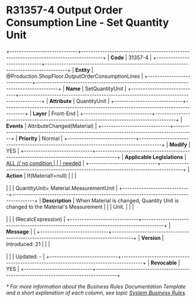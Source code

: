 ﻿---
erp.type: front-end-business-rule
erp.entity: Production.ShopFloor.OutputOrderConsumptionLines
---

# R31357-4 Output Order Consumption Line - Set Quantity Unit
+-----------------------------+---------------------------------------------------------------------------------------+
| **Code**                    | 31357-4                                                                               |
+-----------------------------+---------------------------------------------------------------------------------------+
| **Entity**                  | @Production.ShopFloor.OutputOrderConsumptionLines                                     |
+-----------------------------+---------------------------------------------------------------------------------------+
| **Name**                    | SetQuantityUnit                                                                       |
+-----------------------------+---------------------------------------------------------------------------------------+
| **Attribute**               | QuantityUnit                                                                          |
+-----------------------------+---------------------------------------------------------------------------------------+
| **Layer**                   | Front-End                                                                             |
+-----------------------------+---------------------------------------------------------------------------------------+
| **Events**                  | AttributeChanged(Material)                                                            |
+-----------------------------+---------------------------------------------------------------------------------------+
| **Priority**                | Normal                                                                                |
+-----------------------------+---------------------------------------------------------------------------------------+
| **Modify**                  | YES                                                                                   |
+-----------------------------+---------------------------------------------------------------------------------------+
| **Applicable Legislations** | [ALL // no condition                                                                  |
|                             | needed](xref:applicable-legislations)                                                 |
+-----------------------------+---------------------------------------------------------------------------------------+
| **Action**                  | If(Material!=null)                                                                    |
|                             | <br/><br/>                                                                            |
|                             | QuantityUnit= Material.MeasurementUnit                                                |
+-----------------------------+---------------------------------------------------------------------------------------+
| **Description**             | When Material is changed, Quantity Unit is changed to the Material\'s Measurement     |
|                             | Unit.                                                                                 |
|                             | <br/><br/>                                                                            |
|                             | (RecalcExpression)                                                                    |
+-----------------------------+---------------------------------------------------------------------------------------+
| **Message**                 |                                                                                       |
+-----------------------------+---------------------------------------------------------------------------------------+
| **Version**                 | Introduced: 21                                                                        |
|                             | <br/><br/>                                                                            |
|                             | Updated: -                                                                            |
+-----------------------------+---------------------------------------------------------------------------------------+
| **Revocable**               | YES                                                                                   |
+-----------------------------+---------------------------------------------------------------------------------------+

*\* For more information about the Business Rules Documentation Template and a short explanation of each column, see
topic [System Business Rules](../templates/template-description-system-business-rules.md).*

